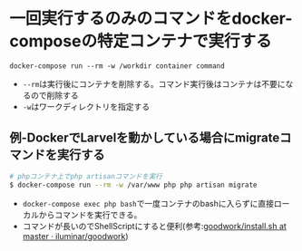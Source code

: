 # 一回実行するのみのコマンドをdocker-composeの特定コンテナで実行する

`docker-compose run --rm -w /workdir container command`

* `--rm`は実行後にコンテナを削除する。コマンド実行後はコンテナは不要になるので削除する
* `-w`はワークディレクトリを指定する

## 例-DockerでLarvelを動かしている場合にmigrateコマンドを実行する

```bash
# phpコンテナ上でphp artisanコマンドを実行
$ docker-compose run --rm -w /var/www php php artisan migrate
```
* `docker-compose exec php bash`で一度コンテナのbashに入らずに直接ローカルからコマンドを実行できる。
* コマンドが長いのでShellScriptにすると便利(参考:[goodwork/install.sh at master · iluminar/goodwork](https://github.com/iluminar/goodwork/blob/master/install.sh))
